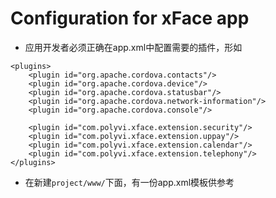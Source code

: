 # Configuration for xFace app

* 应用开发者必须正确在app.xml中配置需要的插件，形如

```
<plugins>
    <plugin id="org.apache.cordova.contacts"/>
    <plugin id="org.apache.cordova.device"/>
    <plugin id="org.apache.cordova.statusbar"/>
    <plugin id="org.apache.cordova.network-information"/>
    <plugin id="org.apache.cordova.console"/>

    <plugin id="com.polyvi.xface.extension.security"/>
    <plugin id="com.polyvi.xface.extension.uppay"/>
    <plugin id="com.polyvi.xface.extension.calendar"/>
    <plugin id="com.polyvi.xface.extension.telephony"/>
</plugins>
```
* 在新建`project/www/`下面，有一份app.xml模板供参考
